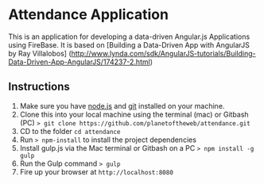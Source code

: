 # Attendance Application
This is an application for developing a data-driven Angular.js Applications using FireBase. It is based on [Building a Data-Driven App with AngularJS by Ray Villalobos] (http://www.lynda.com/sdk/AngularJS-tutorials/Building-Data-Driven-App-AngularJS/174237-2.html) 

## Instructions
1. Make sure you have [node.js](http://nodejs.org/) and [git](http://git-scm.com/) installed on your machine.
2. Clone this into your local machine using the terminal (mac) or Gitbash (PC) `> git clone https://github.com/planetoftheweb/attendance.git`
3. CD to the folder `cd attendance`
4. Run `> npm-install` to install the project dependencies
5. Install gulp.js via the Mac terminal or Gitbash on a PC `> npm install -g gulp`
5. Run the Gulp command `> gulp`
6. Fire up your browser at `http://localhost:8080`
